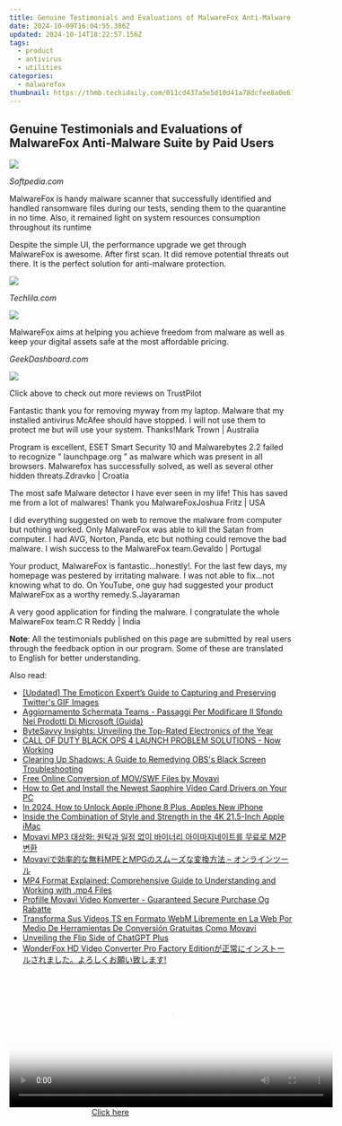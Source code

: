 ```yaml
---
title: Genuine Testimonials and Evaluations of MalwareFox Anti-Malware Suite by Paid Users
date: 2024-10-09T16:04:55.386Z
updated: 2024-10-14T18:22:57.156Z
tags:
  - product
  - antivirus
  - utilities
categories:
  - malwarefox
thumbnail: https://thmb.techidaily.com/011cd437a5e5d10d41a78dcfee8a0e614c88ee22e859cb58cb87727b51edba04.jpg
---
```


## Genuine Testimonials and Evaluations of MalwareFox Anti-Malware Suite by Paid Users

![](https://www.malwarefox.com/wp-content/uploads/2017/05/softpedia_logo.png)

_Softpedia.com_

MalwareFox is handy malware scanner that successfully identified and handled ransomware files during our tests, sending them to the quarantine in no time. Also, it remained light on system resources consumption throughout its runtime

Despite the simple UI, the performance upgrade we get through MalwareFox is awesome. After first scan. It did remove potential threats out there. It is the perfect solution for anti-malware protection.

![](https://malwarefox.com/wp-content/uploads/2017/05/techlila-logo.png)

_Techlila.com_

![](https://malwarefox.com/wp-content/uploads/2017/05/geek_logo.jpg)

MalwareFox aims at helping you achieve freedom from malware as well as keep your digital assets safe at the most affordable pricing.

_GeekDashboard.com_

[![](https://www.malwarefox.com/wp-content/uploads/2019/03/trustpilot-logo-4stars.png)](https://www.trustpilot.com/review/www.malwarefox.com)

Click above to check out more reviews on TrustPilot

Fantastic thank you for removing myway from my laptop. Malware that my installed antivirus McAfee should have stopped. I will not use them to protect me but will use your system. Thanks!Mark Trown | Australia

Program is excellent, ESET Smart Security 10 and Malwarebytes 2.2 failed to recognize ” launchpage.org ” as malware which was present in all browsers. Malwarefox has successfully solved, as well as several other hidden threats.Zdravko | Croatia

The most safe Malware detector I have ever seen in my life! This has saved me from a lot of malwares! Thank you MalwareFoxJoshua Fritz | USA

I did everything suggested on web to remove the malware from computer but nothing worked. Only MalwareFox was able to kill the Satan from computer. I had AVG, Norton, Panda, etc but nothing could remove the bad malware. I wish success to the MalwareFox team.Gevaldo | Portugal

Your product, MalwareFox is fantastic…honestly!. For the last few days, my homepage was pestered by irritating malware. I was not able to fix…not knowing what to do. On YouTube, one guy had suggested your product MalwareFox as a worthy remedy.S.Jayaraman

A very good application for finding the malware. I congratulate the whole MalwareFox team.C R Reddy | India

**Note**: All the testimonials published on this page are submitted by real users through the feedback option in our program. Some of these are translated to English for better understanding.

<ins class="adsbygoogle"
     style="display:block"
     data-ad-format="autorelaxed"
     data-ad-client="ca-pub-7571918770474297"
     data-ad-slot="1223367746"></ins>

<ins class="adsbygoogle"
     style="display:block"
     data-ad-client="ca-pub-7571918770474297"
     data-ad-slot="8358498916"
     data-ad-format="auto"
     data-full-width-responsive="true"></ins>

<span class="atpl-alsoreadstyle">Also read:</span>
<div><ul>
<li><a href="https://twitter-videos.techidaily.com/updated-the-emoticon-experts-guide-to-capturing-and-preserving-twitters-gif-images/"><u>[Updated] The Emoticon Expert’s Guide to Capturing and Preserving Twitter's GIF Images</u></a></li>
<li><a href="https://win-tricks.techidaily.com/aggiornamento-schermata-teams-passaggi-per-modificare-il-sfondo-nei-prodotti-di-microsoft-guida/"><u>Aggiornamento Schermata Teams - Passaggi Per Modificare Il Sfondo Nei Prodotti Di Microsoft (Guida)</u></a></li>
<li><a href="https://hardware-reviews.techidaily.com/bytesavvy-insights-unveiling-the-top-rated-electronics-of-the-year/"><u>ByteSavvy Insights: Unveiling the Top-Rated Electronics of the Year</u></a></li>
<li><a href="https://win-answers.techidaily.com/1723010912099-call-of-duty-black-ops-4-launch-problem-solutions-now-working/"><u>CALL OF DUTY BLACK OPS 4 LAUNCH PROBLEM SOLUTIONS - Now Working</u></a></li>
<li><a href="https://common-error.techidaily.com/clearing-up-shadows-a-guide-to-remedying-obss-black-screen-troubleshooting/"><u>Clearing Up Shadows: A Guide to Remedying OBS's Black Screen Troubleshooting</u></a></li>
<li><a href="https://win-tricks.techidaily.com/free-online-conversion-of-movswf-files-by-movavi/"><u>Free Online Conversion of MOV/SWF Files by Movavi</u></a></li>
<li><a href="https://win-amazing.techidaily.com/how-to-get-and-install-the-newest-sapphire-video-card-drivers-on-your-pc/"><u>How to Get and Install the Newest Sapphire Video Card Drivers on Your PC</u></a></li>
<li><a href="https://ios-unlock.techidaily.com/in-2024-how-to-unlock-apple-iphone-8-plus-apples-new-iphone-by-drfone-ios/"><u>In 2024, How to Unlock Apple iPhone 8 Plus, Apples New iPhone</u></a></li>
<li><a href="https://buynow-tips.techidaily.com/inside-the-combination-of-style-and-strength-in-the-4k-215-inch-apple-imac/"><u>Inside the Combination of Style and Strength in the 4K 21.5-Inch Apple iMac</u></a></li>
<li><a href="https://win-tricks.techidaily.com/movavi-mp3-m2p/"><u>Movavi MP3 대상화: 원탁과 일정 없이 바이너리 아이마지네이트를 무료로 M2P 변환</u></a></li>
<li><a href="https://win-tricks.techidaily.com/movavimpempg/"><u>Movaviで効率的な無料MPEとMPGのスムーズな変換方法 – オンラインツール</u></a></li>
<li><a href="https://win-tricks.techidaily.com/mp4-format-explained-comprehensive-guide-to-understanding-and-working-with-mp4-files/"><u>MP4 Format Explained: Comprehensive Guide to Understanding and Working with .mp4 Files</u></a></li>
<li><a href="https://win-tricks.techidaily.com/profille-movavi-video-konverter-guaranteed-secure-purchase-og-rabatte/"><u>Profille Movavi Video Konverter - Guaranteed Secure Purchase Og Rabatte</u></a></li>
<li><a href="https://win-tricks.techidaily.com/transforma-sus-videos-ts-en-formato-webm-libremente-en-la-web-por-medio-de-herramientas-de-conversion-gratuitas-como-movavi/"><u>Transforma Sus Videos TS en Formato WebM Libremente en La Web Por Medio De Herramientas De Conversión Gratuitas Como Movavi</u></a></li>
<li><a href="https://tech-hub.techidaily.com/unveiling-the-flip-side-of-chatgpt-plus/"><u>Unveiling the Flip Side of ChatGPT Plus</u></a></li>
<li><a href="https://discover-advanced.techidaily.com/wonderfox-hd-video-converter-pro-factory-edition/"><u>WonderFox HD Video Converter Pro Factory Editionが正常にインストールされました。よろしくお願い致します!</u></a></li>
</ul></div>

<!-- affiliate ads begin -->
<span id="1983582">
					<video width="576" height="240" style="cursor:pointer"
           poster="//a.impactradius-go.com/display-clicktoplayimage/1983582.png"
           onclick="if(!this.playClicked){this.play();this.setAttribute('controls',true);this.playClicked=true;}">
	   <source src="//a.impactradius-go.com/display-ad/22993-1983582">
	   <img src="//a.impactradius-go.com/display-clicktoplayimage/1983582.png" style="border: none; height: 100%; width: 100%; object-fit: contain">
	</video>
	<div style="width:360px;text-align:center"><a href="javascript:window.open(decodeURIComponent('https%3A%2F%2Fhomestyler.sjv.io%2Fc%2F5597632%2F1983582%2F22993'), '_blank');void(0);">Click here</a></div>
</span>
<img height="0" width="0" src="https://imp.pxf.io/i/5597632/1983582/22993" style="position:absolute;visibility:hidden;" border="0" />
<!-- affiliate ads end -->

